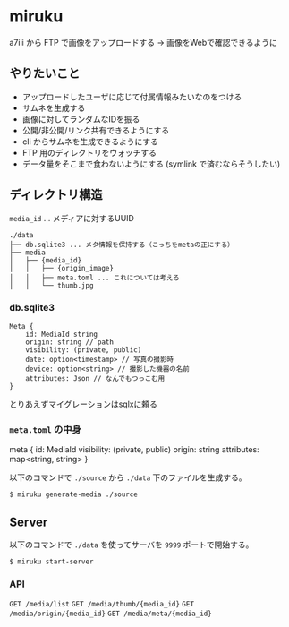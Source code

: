 # miruku

a7iii から FTP で画像をアップロードする -> 画像をWebで確認できるように

## やりたいこと

- アップロードしたユーザに応じて付属情報みたいなのをつける
- サムネを生成する
- 画像に対してランダムなIDを振る
- 公開/非公開/リンク共有できるようにする
- cli からサムネを生成できるようにする
- FTP 用のディレクトリをウォッチする
- データ量をそこまで食わないようにする (symlink で済むならそうしたい)

## ディレクトリ構造

`media_id` ... メディアに対するUUID

```
./data
├── db.sqlite3 ... メタ情報を保持する（こっちをmetaの正にする）
├── media
│   ├── {media_id}
│   │   ├── {origin_image}
│   │   ├── meta.toml ... これについては考える
│   │   └── thumb.jpg
```

### db.sqlite3

```
Meta {
    id: MediaId string
    origin: string // path
    visibility: (private, public)
    date: option<timestamp> // 写真の撮影時
    device: option<string> // 撮影した機器の名前
    attributes: Json // なんでもつっこむ用
}
```

とりあえずマイグレーションはsqlxに頼る

### `meta.toml` の中身

meta {
    id: MediaId
    visibility: (private, public)
    origin: string
    attributes: map<string, string>
}

以下のコマンドで `./source` から `./data` 下のファイルを生成する。

`$ miruku generate-media ./source`

## Server

以下のコマンドで `./data` を使ってサーバを `9999` ポートで開始する。

`$ miruku start-server`

### API

`GET /media/list` 
`GET /media/thumb/{media_id}`
`GET /media/origin/{media_id}`
`GET /media/meta/{media_id}`
